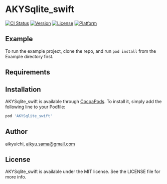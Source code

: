 # AKYSqlite_swift

[![CI Status](https://img.shields.io/travis/aikyuichi/AKYSqlite_swift.svg?style=flat)](https://travis-ci.org/aikyuichi/AKYSqlite_swift)
[![Version](https://img.shields.io/cocoapods/v/AKYSqlite_swift.svg?style=flat)](https://cocoapods.org/pods/AKYSqlite_swift)
[![License](https://img.shields.io/cocoapods/l/AKYSqlite_swift.svg?style=flat)](https://cocoapods.org/pods/AKYSqlite_swift)
[![Platform](https://img.shields.io/cocoapods/p/AKYSqlite_swift.svg?style=flat)](https://cocoapods.org/pods/AKYSqlite_swift)

## Example

To run the example project, clone the repo, and run `pod install` from the Example directory first.

## Requirements

## Installation

AKYSqlite_swift is available through [CocoaPods](https://cocoapods.org). To install
it, simply add the following line to your Podfile:

```ruby
pod 'AKYSqlite_swift'
```

## Author

aikyuichi, aikyu.sama@gmail.com

## License

AKYSqlite_swift is available under the MIT license. See the LICENSE file for more info.
